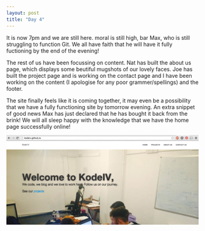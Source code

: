```yaml
---
layout: post
title: "Day 4"
---
```


It is now 7pm and we are still here. moral is still high, bar Max, who is still struggling to function Git. We all have faith that he will have it fully fuctioning by the end of the evening!

The rest of us have been focussing on content. Nat has built the about us page, which displays some beutiful mugshots of our lovely faces. Joe has built the project page and is working on the contact page and I have been working on the content (I apologise for any poor grammer/spellings) and the footer. 

The site finally feels like it is coming together, it may even be a possibility that we have a fully functioning site by tomorrow evening. An extra snippet of good news Max has just declared that he has bought it back from the brink! We will all sleep happy with the knowledge that we have the home page successfully online!

![screenshot-day-4](/downloads/screenshot-day-4.png)